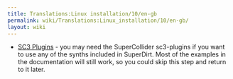 ```yaml
---
title: Translations:Linux installation/10/en-gb
permalink: wiki/Translations:Linux_installation/10/en-gb/
layout: wiki
---
```


-   [SC3 Plugins](https://supercollider.github.io/sc3-plugins/) - you
    may need the SuperCollider sc3-plugins if you want to use any of the
    synths included in SuperDirt. Most of the examples in the
    documentation will still work, so you could skip this step and
    return to it later.

